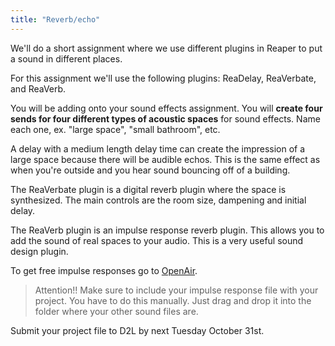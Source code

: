 ```yaml
---
title: "Reverb/echo"
---
```


We'll do a short assignment where we use different plugins in Reaper to put a sound in different places.

For this assignment we'll use the following plugins: ReaDelay, ReaVerbate, and ReaVerb.

You will be adding onto your sound effects assignment. You will **create four sends for four different types of acoustic spaces** for sound effects. Name each one, ex. "large space", "small bathroom", etc.

A delay with a medium length delay time can create the impression of a large space because there will be audible echos. This is the same effect as when you're outside and you hear sound bouncing off of a building.

The ReaVerbate plugin is a digital reverb plugin where the space is synthesized. The main controls are the room size, dampening and initial delay.

The ReaVerb plugin is an impulse response reverb plugin. This allows you to add the sound of real spaces to your audio. This is a very useful sound design plugin.

To get free impulse responses go to [OpenAir](https://www.openair.hosted.york.ac.uk/).

> Attention!! Make sure to include your impulse response file with your project. You have to do this manually. Just drag and drop it into the folder where your other sound files are.

Submit your project file to D2L by next Tuesday October 31st.
